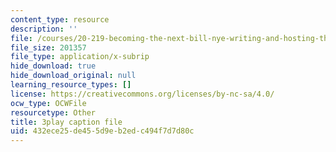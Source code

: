 ```yaml
---
content_type: resource
description: ''
file: /courses/20-219-becoming-the-next-bill-nye-writing-and-hosting-the-educational-show-january-iap-2015/432ece25de455d9eb2edc494f7d7d80c_XDBr39cwmbg.vtt
file_size: 201357
file_type: application/x-subrip
hide_download: true
hide_download_original: null
learning_resource_types: []
license: https://creativecommons.org/licenses/by-nc-sa/4.0/
ocw_type: OCWFile
resourcetype: Other
title: 3play caption file
uid: 432ece25-de45-5d9e-b2ed-c494f7d7d80c
---
```

